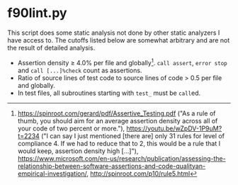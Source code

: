 # f90lint.py

This script does some static analysis not done by other static analyzers I have access to. The cutoffs listed below are somewhat arbitrary and are not the result of detailed analysis.

- Assertion density ≥ 4.0% per file and globally[^1]. `call assert`, `error stop` and `call [...]%check` count as assertions.
- Ratio of source lines of test code to source lines of code > 0.5 per file and globally.
- In test files, all subroutines starting with `test_` must be `call`ed.

[^1]: <https://spinroot.com/gerard/pdf/Assertive_Testing.pdf> ("As a rule of thumb, you should aim for an average assertion density across all of your code of two percent or more."), <https://youtu.be/wZpDV-1P9uM?t=2234> ("I can say I just mentioned [there are] only 31 rules for level of compliance 4. If we had to reduce that to 2, this would be a rule that I would keep, assertion density high [...]"), <https://www.microsoft.com/en-us/research/publication/assessing-the-relationship-between-software-assertions-and-code-qualityan-empirical-investigation/>, <http://spinroot.com/p10/rule5.html>
